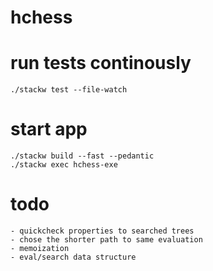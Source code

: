 # hchess

# run tests continously

    ./stackw test --file-watch

# start app

    ./stackw build --fast --pedantic
    ./stackw exec hchess-exe
    
# todo
    
    - quickcheck properties to searched trees
    - chose the shorter path to same evaluation
    - memoization
    - eval/search data structure